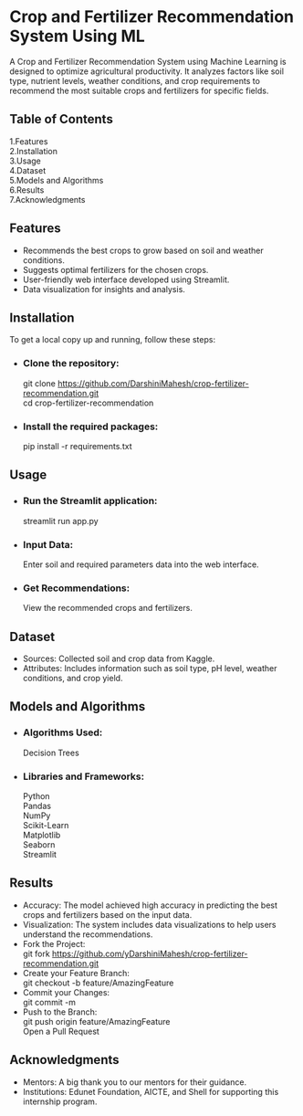 # Crop and Fertilizer Recommendation System Using ML
A Crop and Fertilizer Recommendation System using Machine Learning is designed to optimize agricultural productivity. It analyzes factors like soil type, nutrient levels, weather conditions, and crop requirements to recommend the most suitable crops and fertilizers for specific fields.  

## Table of Contents   
1.Features  
2.Installation  
3.Usage  
4.Dataset  
5.Models and Algorithms  
6.Results   
7.Acknowledgments  

## Features
- Recommends the best crops to grow based on soil and weather conditions.  
- Suggests optimal fertilizers for the chosen crops.  
- User-friendly web interface developed using Streamlit.  
- Data visualization for insights and analysis.  

## Installation  
To get a local copy up and running, follow these steps:  
- ### Clone the repository:  
  git clone https://github.com/DarshiniMahesh/crop-fertilizer-recommendation.git  
  cd crop-fertilizer-recommendation  
- ### Install the required packages:  
  pip install -r requirements.txt  

## Usage  
- ### Run the Streamlit application:  
  streamlit run app.py  
- ### Input Data:  
  Enter soil and required parameters data into the web interface.  
- ### Get Recommendations:  
  View the recommended crops and fertilizers.  

## Dataset   
- Sources: Collected soil and crop data from Kaggle.    
- Attributes: Includes information such as soil type, pH level, weather conditions, and crop yield.

## Models and Algorithms  
- ### Algorithms Used:  
  Decision Trees  
- ### Libraries and Frameworks:  
  Python  
  Pandas  
  NumPy  
  Scikit-Learn  
  Matplotlib  
  Seaborn  
  Streamlit  

## Results  
- Accuracy: The model achieved high accuracy in predicting the best crops and fertilizers based on the input data.  
- Visualization: The system includes data visualizations to help users understand the recommendations.  
- Fork the Project:  
  git fork https://github.com/yDarshiniMahesh/crop-fertilizer-recommendation.git  
- Create your Feature Branch:  
  git checkout -b feature/AmazingFeature  
- Commit your Changes:  
  git commit -m    
- Push to the Branch:  
  git push origin feature/AmazingFeature  
  Open a Pull Request
  
## Acknowledgments  
- Mentors: A big thank you to our mentors for their guidance.  
- Institutions: Edunet Foundation, AICTE, and Shell for supporting this internship program.  
